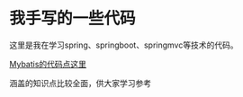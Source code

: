 # 我手写的一些代码


这里是我在学习spring、springboot、springmvc等技术的代码。

[Mybatis的代码点这里](https://github.com/hellokuls/kuls-mybatis)

涵盖的知识点比较全面，供大家学习参考



